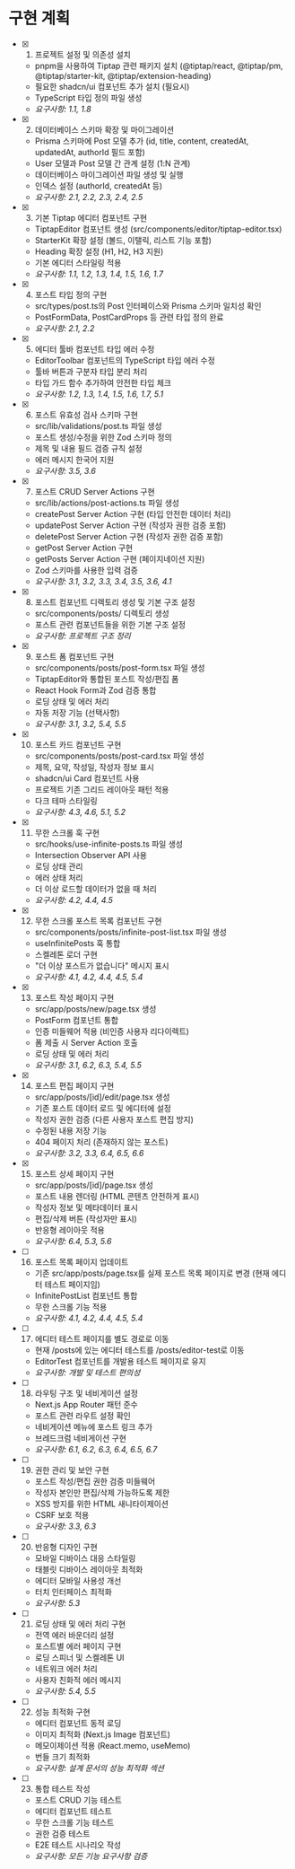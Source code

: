 # 구현 계획

- [x] 1. 프로젝트 설정 및 의존성 설치
  - pnpm을 사용하여 Tiptap 관련 패키지 설치 (@tiptap/react, @tiptap/pm, @tiptap/starter-kit,
    @tiptap/extension-heading)
  - 필요한 shadcn/ui 컴포넌트 추가 설치 (필요시)
  - TypeScript 타입 정의 파일 생성
  - _요구사항: 1.1, 1.8_

- [x] 2. 데이터베이스 스키마 확장 및 마이그레이션
  - Prisma 스키마에 Post 모델 추가 (id, title, content, createdAt, updatedAt, authorId 필드 포함)
  - User 모델과 Post 모델 간 관계 설정 (1:N 관계)
  - 데이터베이스 마이그레이션 파일 생성 및 실행
  - 인덱스 설정 (authorId, createdAt 등)
  - _요구사항: 2.1, 2.2, 2.3, 2.4, 2.5_

- [x] 3. 기본 Tiptap 에디터 컴포넌트 구현
  - TiptapEditor 컴포넌트 생성 (src/components/editor/tiptap-editor.tsx)
  - StarterKit 확장 설정 (볼드, 이탤릭, 리스트 기능 포함)
  - Heading 확장 설정 (H1, H2, H3 지원)
  - 기본 에디터 스타일링 적용
  - _요구사항: 1.1, 1.2, 1.3, 1.4, 1.5, 1.6, 1.7_

- [x] 4. 포스트 타입 정의 구현
  - src/types/post.ts의 Post 인터페이스와 Prisma 스키마 일치성 확인
  - PostFormData, PostCardProps 등 관련 타입 정의 완료
  - _요구사항: 2.1, 2.2_

- [x] 5. 에디터 툴바 컴포넌트 타입 에러 수정
  - EditorToolbar 컴포넌트의 TypeScript 타입 에러 수정
  - 툴바 버튼과 구분자 타입 분리 처리
  - 타입 가드 함수 추가하여 안전한 타입 체크
  - _요구사항: 1.2, 1.3, 1.4, 1.5, 1.6, 1.7, 5.1_

- [x] 6. 포스트 유효성 검사 스키마 구현
  - src/lib/validations/post.ts 파일 생성
  - 포스트 생성/수정을 위한 Zod 스키마 정의
  - 제목 및 내용 필드 검증 규칙 설정
  - 에러 메시지 한국어 지원
  - _요구사항: 3.5, 3.6_

- [x] 7. 포스트 CRUD Server Actions 구현
  - src/lib/actions/post-actions.ts 파일 생성
  - createPost Server Action 구현 (타입 안전한 데이터 처리)
  - updatePost Server Action 구현 (작성자 권한 검증 포함)
  - deletePost Server Action 구현 (작성자 권한 검증 포함)
  - getPost Server Action 구현
  - getPosts Server Action 구현 (페이지네이션 지원)
  - Zod 스키마를 사용한 입력 검증
  - _요구사항: 3.1, 3.2, 3.3, 3.4, 3.5, 3.6, 4.1_

- [x] 8. 포스트 컴포넌트 디렉토리 생성 및 기본 구조 설정
  - src/components/posts/ 디렉토리 생성
  - 포스트 관련 컴포넌트들을 위한 기본 구조 설정
  - _요구사항: 프로젝트 구조 정리_

- [x] 9. 포스트 폼 컴포넌트 구현
  - src/components/posts/post-form.tsx 파일 생성
  - TiptapEditor와 통합된 포스트 작성/편집 폼
  - React Hook Form과 Zod 검증 통합
  - 로딩 상태 및 에러 처리
  - 자동 저장 기능 (선택사항)
  - _요구사항: 3.1, 3.2, 5.4, 5.5_

- [x] 10. 포스트 카드 컴포넌트 구현
  - src/components/posts/post-card.tsx 파일 생성
  - 제목, 요약, 작성일, 작성자 정보 표시
  - shadcn/ui Card 컴포넌트 사용
  - 프로젝트 기존 그리드 레이아웃 패턴 적용
  - 다크 테마 스타일링
  - _요구사항: 4.3, 4.6, 5.1, 5.2_

- [x] 11. 무한 스크롤 훅 구현
  - src/hooks/use-infinite-posts.ts 파일 생성
  - Intersection Observer API 사용
  - 로딩 상태 관리
  - 에러 상태 처리
  - 더 이상 로드할 데이터가 없을 때 처리
  - _요구사항: 4.2, 4.4, 4.5_

- [x] 12. 무한 스크롤 포스트 목록 컴포넌트 구현
  - src/components/posts/infinite-post-list.tsx 파일 생성
  - useInfinitePosts 훅 통합
  - 스켈레톤 로더 구현
  - "더 이상 포스트가 없습니다" 메시지 표시
  - _요구사항: 4.1, 4.2, 4.4, 4.5, 5.4_

- [x] 13. 포스트 작성 페이지 구현
  - src/app/posts/new/page.tsx 생성
  - PostForm 컴포넌트 통합
  - 인증 미들웨어 적용 (비인증 사용자 리다이렉트)
  - 폼 제출 시 Server Action 호출
  - 로딩 상태 및 에러 처리
  - _요구사항: 3.1, 6.2, 6.3, 5.4, 5.5_

- [x] 14. 포스트 편집 페이지 구현
  - src/app/posts/[id]/edit/page.tsx 생성
  - 기존 포스트 데이터 로드 및 에디터에 설정
  - 작성자 권한 검증 (다른 사용자 포스트 편집 방지)
  - 수정된 내용 저장 기능
  - 404 페이지 처리 (존재하지 않는 포스트)
  - _요구사항: 3.2, 3.3, 6.4, 6.5, 6.6_

- [x] 15. 포스트 상세 페이지 구현
  - src/app/posts/[id]/page.tsx 생성
  - 포스트 내용 렌더링 (HTML 콘텐츠 안전하게 표시)
  - 작성자 정보 및 메타데이터 표시
  - 편집/삭제 버튼 (작성자만 표시)
  - 반응형 레이아웃 적용
  - _요구사항: 6.4, 5.3, 5.6_

- [ ] 16. 포스트 목록 페이지 업데이트
  - 기존 src/app/posts/page.tsx를 실제 포스트 목록 페이지로 변경 (현재 에디터 테스트 페이지임)
  - InfinitePostList 컴포넌트 통합
  - 무한 스크롤 기능 적용
  - _요구사항: 4.1, 4.2, 4.4, 4.5, 5.4_

- [ ] 17. 에디터 테스트 페이지를 별도 경로로 이동
  - 현재 /posts에 있는 에디터 테스트를 /posts/editor-test로 이동
  - EditorTest 컴포넌트를 개발용 테스트 페이지로 유지
  - _요구사항: 개발 및 테스트 편의성_

- [ ] 18. 라우팅 구조 및 네비게이션 설정
  - Next.js App Router 패턴 준수
  - 포스트 관련 라우트 설정 확인
  - 네비게이션 메뉴에 포스트 링크 추가
  - 브레드크럼 네비게이션 구현
  - _요구사항: 6.1, 6.2, 6.3, 6.4, 6.5, 6.7_

- [ ] 19. 권한 관리 및 보안 구현
  - 포스트 작성/편집 권한 검증 미들웨어
  - 작성자 본인만 편집/삭제 가능하도록 제한
  - XSS 방지를 위한 HTML 새니타이제이션
  - CSRF 보호 적용
  - _요구사항: 3.3, 6.3_

- [ ] 20. 반응형 디자인 구현
  - 모바일 디바이스 대응 스타일링
  - 태블릿 디바이스 레이아웃 최적화
  - 에디터 모바일 사용성 개선
  - 터치 인터페이스 최적화
  - _요구사항: 5.3_

- [ ] 21. 로딩 상태 및 에러 처리 구현
  - 전역 에러 바운더리 설정
  - 포스트별 에러 페이지 구현
  - 로딩 스피너 및 스켈레톤 UI
  - 네트워크 에러 처리
  - 사용자 친화적 에러 메시지
  - _요구사항: 5.4, 5.5_

- [ ] 22. 성능 최적화 구현
  - 에디터 컴포넌트 동적 로딩
  - 이미지 최적화 (Next.js Image 컴포넌트)
  - 메모이제이션 적용 (React.memo, useMemo)
  - 번들 크기 최적화
  - _요구사항: 설계 문서의 성능 최적화 섹션_

- [ ] 23. 통합 테스트 작성
  - 포스트 CRUD 기능 테스트
  - 에디터 컴포넌트 테스트
  - 무한 스크롤 기능 테스트
  - 권한 검증 테스트
  - E2E 테스트 시나리오 작성
  - _요구사항: 모든 기능 요구사항 검증_
